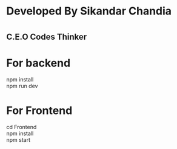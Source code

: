 <h1>Developed By Sikandar Chandia <h1>
<h2> C.E.O Codes Thinker</h2>

# For backend
npm install
<br>
npm run dev

# For Frontend
cd Frontend
<br>
npm install
<br>
npm start
